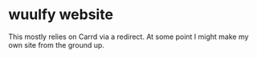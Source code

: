 # wuulfy website
This mostly relies on Carrd via a redirect. At some point I might make my own site from the ground up.
